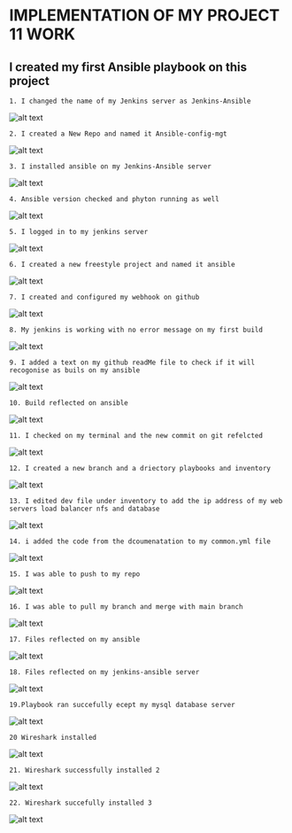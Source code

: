 # IMPLEMENTATION OF MY PROJECT 11 WORK
## I created my first Ansible playbook on this project

`1. I changed the name of my Jenkins server as Jenkins-Ansible`

![alt text](/Project11/Images/1.%20I%20changed%20the%20name%20of%20my%20Jenkins%20server%20as%20Jenkins-Ansible.JPG)


`2. I created a New Repo and named it Ansible-config-mgt`

![alt text](/Project11/Images/2.%20I%20created%20a%20New%20Repo%20and%20named%20it%20Ansible-config-mgt.JPG)



`3. I installed ansible on my Jenkins-Ansible server`

![alt text](/Project11/Images/3.%20I%20installed%20ansible%20on%20my%20Jenkins-Ansible%20server.JPG)



`4. Ansible version checked and phyton running as well`

![alt text](/Project11/Images/4.%20Ansible%20version%20checked%20and%20phyton%20running%20as%20well.JPG)


`5. I logged in to my jenkins server`

![alt text](/Project11/Images/5.%20I%20logged%20in%20to%20my%20jenkins%20server.JPG)



`6. I created a new freestyle project and named it ansible`

![alt text](/Project11/Images/6.%20I%20created%20a%20new%20freestyle%20project%20and%20named%20it%20ansible.JPG)


`7. I created and configured my webhook on github`

![alt text](/Project11/Images/7.%20I%20created%20and%20configured%20my%20webhook%20on%20githuib.JPG)


`8. My jenkins is working with no error message on my first build`

![alt text](/Project11/Images/8.%20My%20jenkins%20is%20working%20with%20no%20error%20message%20on%20my%20first%20build.JPG)


`9. I added a text on my github readMe file to check if it will recogonise as buils on my ansible`

![alt text](/Project11/Images/9.%20I%20added%20a%20text%20on%20my%20github%20readMe%20file%20to%20check%20if%20it%20will%20recogonise%20as%20buils%20on%20my%20ansible.JPG)


`10. Build reflected on ansible`

![alt text](/Project11/Images/10.%20Build%20reflected%20on%20ansible.JPG)



`11. I checked on my terminal and the new commit on git refelcted`

![alt text](/Project11/Images/11.%20I%20checked%20on%20my%20terminal%20and%20the%20new%20commit%20on%20git%20refelcted.JPG)



`12. I created a new branch and a driectory playbooks and inventory`

![alt text](/Project11/Images/12.%20I%20created%20a%20ne%20branch%20and%20a%20driectory%20playbooks.JPG)



`13. I edited dev file under inventory to add the ip address of my web servers load balancer nfs and database`

![alt text](/Project11/Images/13.%20I%20edited%20dev%20file%20under%20inventory%20to%20add%20the%20ip%20address%20of%20my%20web%20servers%20load%20balancer%20nfs%20and%20database.JPG)


`14. i added the code from the dcoumenatation to my common.yml file`

![alt text](/Project11/Images/14.%20i%20added%20the%20code%20from%20the%20dcoumenatation%20to%20my%20common.yml%20file.JPG)



`15. I was able to push to my repo`

![alt text](/Project11/Images/15.%20I%20was%20able%20to%20push%20to%20my%20repo.JPG)


`16. I was able to pull my branch and merge with main branch`

![alt text](/Project11/Images/16.%20I%20was%20able%20to%20pull%20my%20branch%20and%20merge%20with%20main%20branch.JPG)


`17. Files reflected on my ansible`

![alt text](/Project11/Images/17.%20files%20reflectect%20on%20my%20ansible.JPG)


`18. Files reflected on my jenkins-ansible server`

![alt text](/Project11/Images/18.%20Files%20reflected%20on%20my%20jenkins-ansible%20server.JPG)



`19.Playbook ran succefully ecept my mysql database server`

![alt text](/Project11/Images/19.Playbook%20ran%20succefully%20ecept%20my%20mysql%20database%20erver.JPG)


`20 Wireshark installed`

![alt text](/Project11/Images/20%20Wireshark%20installed.JPG)



`21. Wireshark successfully installed 2`

![alt text](/Project11/Images/21.%20Wireshark%20successfully%20installed%202.JPG)


`22. Wireshark succefully installed 3`

![alt text](/Project11/Images/22.%20Wireshar%20succefully%20installed%203.JPG)

